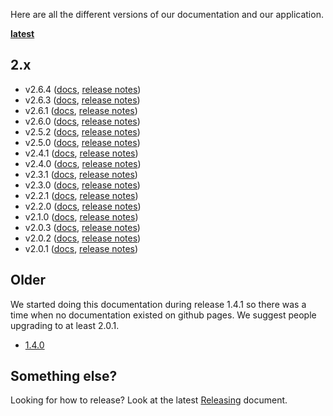 Here are all the different versions of our documentation and our application.

**[latest](http://uw-madison-doit.github.io/uw-frame/latest/)**

## 2.x
+ v2.6.4 ([docs](http://uw-madison-doit.github.io/uw-frame/v2.6.4/), [release notes](https://github.com/UW-Madison-DoIT/uw-frame/releases/tag/v2.6.4))
+ v2.6.3 ([docs](http://uw-madison-doit.github.io/uw-frame/v2.6.3/), [release notes](https://github.com/UW-Madison-DoIT/uw-frame/releases/tag/v2.6.3))
+ v2.6.1 ([docs](http://uw-madison-doit.github.io/uw-frame/v2.6.1/), [release notes](https://github.com/UW-Madison-DoIT/uw-frame/releases/tag/v2.6.1))
+ v2.6.0 ([docs](http://uw-madison-doit.github.io/uw-frame/v2.6.0/), [release notes](https://github.com/UW-Madison-DoIT/uw-frame/releases/tag/v2.6.0))
+ v2.5.2 ([docs](http://uw-madison-doit.github.io/uw-frame/v2.5.2/), [release notes](https://github.com/UW-Madison-DoIT/uw-frame/releases/tag/v2.5.2))
+ v2.5.0 ([docs](http://uw-madison-doit.github.io/uw-frame/v2.5.0/), [release notes](https://github.com/UW-Madison-DoIT/uw-frame/releases/tag/v2.5.0))
+ v2.4.1 ([docs](http://uw-madison-doit.github.io/uw-frame/v2.4.1/), [release notes](https://github.com/UW-Madison-DoIT/uw-frame/releases/tag/v2.4.1))
+ v2.4.0 ([docs](http://uw-madison-doit.github.io/uw-frame/v2.4.0/), [release notes](https://github.com/UW-Madison-DoIT/uw-frame/releases/tag/v2.4.0))
+ v2.3.1 ([docs](http://uw-madison-doit.github.io/uw-frame/v2.3.1/), [release notes](https://github.com/UW-Madison-DoIT/uw-frame/releases/tag/v2.3.1))
+ v2.3.0 ([docs](http://uw-madison-doit.github.io/uw-frame/v2.3.0/), [release notes](https://github.com/UW-Madison-DoIT/uw-frame/releases/tag/v2.3.0))
+ v2.2.1 ([docs](http://uw-madison-doit.github.io/uw-frame/v2.2.1/), [release notes](https://github.com/UW-Madison-DoIT/uw-frame/releases/tag/v2.2.1))
+ v2.2.0 ([docs](http://uw-madison-doit.github.io/uw-frame/v2.2.0/), [release notes](https://github.com/UW-Madison-DoIT/uw-frame/releases/tag/v2.2.0))
+ v2.1.0 ([docs](http://uw-madison-doit.github.io/uw-frame/v2.1.0/), [release notes](https://github.com/UW-Madison-DoIT/uw-frame/releases/tag/v2.1.0))
+ v2.0.3 ([docs](http://uw-madison-doit.github.io/uw-frame/v2.0.3/), [release notes](https://github.com/UW-Madison-DoIT/uw-frame/releases/tag/v2.0.3))
+ v2.0.2 ([docs](http://uw-madison-doit.github.io/uw-frame/v2.0.2/), [release notes](https://github.com/UW-Madison-DoIT/uw-frame/releases/tag/v2.0.2))
+ v2.0.1 ([docs](http://uw-madison-doit.github.io/uw-frame/v2.0.1/), [release notes](https://github.com/UW-Madison-DoIT/uw-frame/releases/tag/v2.0.1))

## Older

 We started doing this documentation during release 1.4.1 so there was a time when no documentation existed on github pages. We suggest people upgrading to at least 2.0.1.
+ [1.4.0](http://uw-madison-doit.github.io/uw-frame/1.4.0/)


## Something else?
Looking for how to release? Look at the latest [Releasing](http://uw-madison-doit.github.io/uw-frame/latest/#/md/releasing) document.
